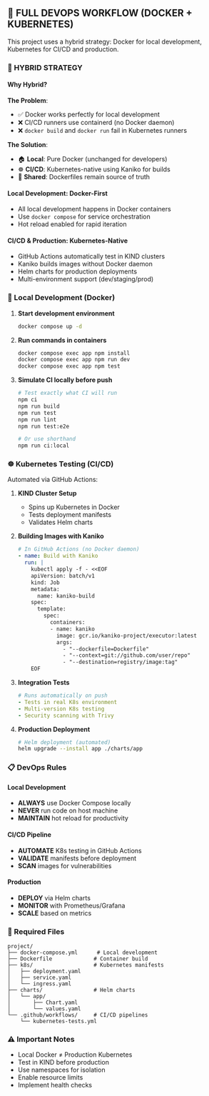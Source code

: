 ## 🚀 FULL DEVOPS WORKFLOW (DOCKER + KUBERNETES)

This project uses a hybrid strategy: Docker for local development, Kubernetes for CI/CD and production.

### 🎯 HYBRID STRATEGY

#### Why Hybrid?
**The Problem**: 
- ✅ Docker works perfectly for local development
- ❌ CI/CD runners use containerd (no Docker daemon)
- ❌ `docker build` and `docker run` fail in Kubernetes runners

**The Solution**:
- 🏠 **Local**: Pure Docker (unchanged for developers)
- ☸️ **CI/CD**: Kubernetes-native using Kaniko for builds
- 🐳 **Shared**: Dockerfiles remain source of truth

#### Local Development: Docker-First
- All local development happens in Docker containers
- Use `docker compose` for service orchestration
- Hot reload enabled for rapid iteration

#### CI/CD & Production: Kubernetes-Native
- GitHub Actions automatically test in KIND clusters
- Kaniko builds images without Docker daemon
- Helm charts for production deployments
- Multi-environment support (dev/staging/prod)

### 🐳 Local Development (Docker)

1. **Start development environment**
   ```bash
   docker compose up -d
   ```

2. **Run commands in containers**
   ```bash
   docker compose exec app npm install
   docker compose exec app npm run dev
   docker compose exec app npm test
   ```

3. **Simulate CI locally before push**
   ```bash
   # Test exactly what CI will run
   npm ci
   npm run build
   npm run test
   npm run lint
   npm run test:e2e
   
   # Or use shorthand
   npm run ci:local
   ```

### ☸️ Kubernetes Testing (CI/CD)

Automated via GitHub Actions:

1. **KIND Cluster Setup**
   - Spins up Kubernetes in Docker
   - Tests deployment manifests
   - Validates Helm charts

2. **Building Images with Kaniko**
   ```yaml
   # In GitHub Actions (no Docker daemon)
   - name: Build with Kaniko
     run: |
       kubectl apply -f - <<EOF
       apiVersion: batch/v1
       kind: Job
       metadata:
         name: kaniko-build
       spec:
         template:
           spec:
             containers:
             - name: kaniko
               image: gcr.io/kaniko-project/executor:latest
               args:
                 - "--dockerfile=Dockerfile"
                 - "--context=git://github.com/user/repo"
                 - "--destination=registry/image:tag"
       EOF
   ```

3. **Integration Tests**
   ```yaml
   # Runs automatically on push
   - Tests in real K8s environment
   - Multi-version K8s testing
   - Security scanning with Trivy
   ```

4. **Production Deployment**
   ```bash
   # Helm deployment (automated)
   helm upgrade --install app ./charts/app
   ```

### 📋 DevOps Rules

#### Local Development
- **ALWAYS** use Docker Compose locally
- **NEVER** run code on host machine
- **MAINTAIN** hot reload for productivity

#### CI/CD Pipeline
- **AUTOMATE** K8s testing in GitHub Actions
- **VALIDATE** manifests before deployment
- **SCAN** images for vulnerabilities

#### Production
- **DEPLOY** via Helm charts
- **MONITOR** with Prometheus/Grafana
- **SCALE** based on metrics

### 🔧 Required Files

```
project/
├── docker-compose.yml      # Local development
├── Dockerfile             # Container build
├── k8s/                   # Kubernetes manifests
│   ├── deployment.yaml
│   ├── service.yaml
│   └── ingress.yaml
├── charts/                # Helm charts
│   └── app/
│       ├── Chart.yaml
│       └── values.yaml
└── .github/workflows/     # CI/CD pipelines
    └── kubernetes-tests.yml
```

### ⚠️ Important Notes

- Local Docker ≠ Production Kubernetes
- Test in KIND before production
- Use namespaces for isolation
- Enable resource limits
- Implement health checks